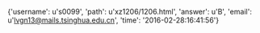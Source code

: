 {'username': u's0099', 'path': u'xz1206/1206.html', 'answer': u'B', 'email': u'lvgn13@mails.tsinghua.edu.cn', 'time': '2016-02-28:16:41:56'}